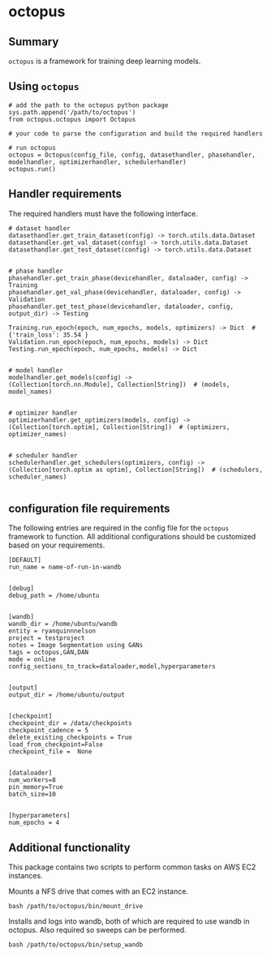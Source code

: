 # octopus
## Summary
`octopus` is a framework for training deep learning models.



## Using `octopus`
```
# add the path to the octopus python package
sys.path.append('/path/to/octopus')
from octopus.octopus import Octopus

# your code to parse the configuration and build the required handlers

# run octopus
octopus = Octopus(config_file, config, datasethandler, phasehandler, modelhandler, optimizerhandler, schedulerhandler)
octopus.run()
```

## Handler requirements
The required handlers must have the following interface. 
```
# dataset handler
datasethandler.get_train_dataset(config) -> torch.utils.data.Dataset
datasethandler.get_val_dataset(config) -> torch.utils.data.Dataset
datasethandler.get_test_dataset(config) -> torch.utils.data.Dataset


# phase handler
phasehandler.get_train_phase(devicehandler, dataloader, config) -> Training
phasehandler.get_val_phase(devicehandler, dataloader, config) -> Validation
phasehandler.get_test_phase(devicehandler, dataloader, config, output_dir) -> Testing

Training.run_epoch(epoch, num_epochs, models, optimizers) -> Dict  # {'train_loss': 35.54 }
Validation.run_epoch(epoch, num_epochs, models) -> Dict
Testing.run_epoch(epoch, num_epochs, models) -> Dict


# model handler
modelhandler.get_models(config) -> 
(Collection[torch.nn.Module], Collection[String])  # (models, model_names)


# optimizer handler
optimizerhandler.get_optimizers(models, config) -> 
(Collection[torch.optim], Collection[String])  # (optimizers, optimizer_names)


# scheduler handler
schedulerhandler.get_schedulers(optimizers, config) -> 
(Collection[torch.optim as optim], Collection[String])  # (schedulers, scheduler_names)


```

## configuration file requirements
The following entries are required in the config file for the `octopus` framework to function. All additional configurations should be customized based on your requirements.
```
[DEFAULT]
run_name = name-of-run-in-wandb


[debug]
debug_path = /home/ubuntu


[wandb]
wandb_dir = /home/ubuntu/wandb
entity = ryanquinnnelson
project = testproject
notes = Image Segmentation using GANs
tags = octopus,GAN,DAN
mode = online
config_sections_to_track=dataloader,model,hyperparameters


[output]
output_dir = /home/ubuntu/output


[checkpoint]
checkpoint_dir = /data/checkpoints
checkpoint_cadence = 5
delete_existing_checkpoints = True
load_from_checkpoint=False
checkpoint_file =  None


[dataloader]
num_workers=8
pin_memory=True
batch_size=10


[hyperparameters]
num_epochs = 4

```


## Additional functionality
This package contains two scripts to perform common tasks on AWS EC2 instances.

Mounts a NFS drive that comes with an EC2 instance.
```commandline
bash /path/to/octopus/bin/mount_drive
```


Installs and logs into wandb, both of which are required to use wandb in octopus. Also required so sweeps can be performed.
```commandline
bash /path/to/octopus/bin/setup_wandb
```